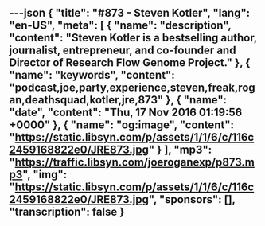 ---json
{
  "title": "#873 - Steven Kotler",
  "lang": "en-US",
  "meta": [
    {
      "name": "description",
      "content": "Steven Kotler is a bestselling author, journalist, entrepreneur, and co-founder and Director of Research Flow Genome Project."
    },
    {
      "name": "keywords",
      "content": "podcast,joe,party,experience,steven,freak,rogan,deathsquad,kotler,jre,873"
    },
    {
      "name": "date",
      "content": "Thu, 17 Nov 2016 01:19:56 +0000"
    },
    {
      "name": "og:image",
      "content": "https://static.libsyn.com/p/assets/1/1/6/c/116c2459168822e0/JRE873.jpg"
    }
  ],
  "mp3": "https://traffic.libsyn.com/joeroganexp/p873.mp3",
  "img": "https://static.libsyn.com/p/assets/1/1/6/c/116c2459168822e0/JRE873.jpg",
  "sponsors": [],
  "transcription": false
}
---
<episode-header />

<timemark seconds="0" />

<transcribe-call-to-action />

<episode-footer />